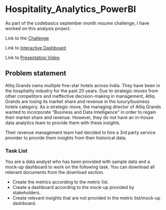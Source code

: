 # Hospitality_Analytics_PowerBI

As part of the codebasics september month resume challenge, I have worked on this analysis project.

Link to the [Challenge](https://codebasics.io/event/codebasics-resume-project-challenge)

Link to [Interactive Dashboard]([https://www.novypro.com/project/-codebasics-september-month-resume-challenge](https://www.novypro.com/project/hospitality--atliq--hospitality-dashboard))

Link to [Presentation Video](https://www.linkedin.com/posts/akash-jayakrishnan-5221081ab_codebasicsresumechallenge-codebasics-codebasicsresumechallenge-activity-6985917283722256384-GqA7?utm_source=share&utm_medium=member_desktop)




## Problem statement

Atliq Grands owns multiple five-star hotels across India. They have been in the hospitality industry for the past 20 years. Due to strategic moves from other competitors and ineffective decision-making in management, Atliq Grands are losing its market share and revenue in the luxury/business hotels category. As a strategic move, the managing director of Atliq Grands wanted to incorporate “Business and Data Intelligence” in order to regain their market share and revenue. However, they do not have an in-house data analytics team to provide them with these insights.

Their revenue management team had decided to hire a 3rd party service provider to provide them insights from their historical data.

### Task List

You are a data analyst who has been provided with sample data and a mock-up dashboard to work on the following task. You can download all relevant documents from the download section.

- Create the metrics according to the metric list. 
- Create a dashboard according to the mock-up provided by stakeholders. 
- Create relevant insights that are not provided in the metric list/mock-up dashboard.
